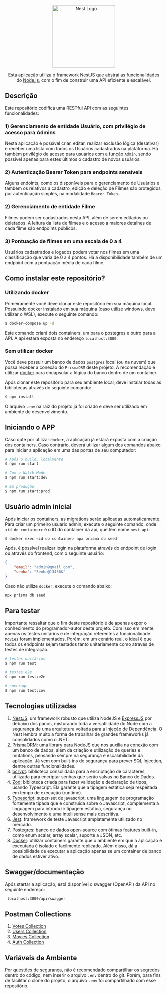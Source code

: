 <p align="center">
  <a href="http://nestjs.com/" target="blank"><img src="https://nestjs.com/img/logo-small.svg" width="200" alt="Nest Logo" /></a>
</p>

[circleci-image]: https://img.shields.io/circleci/build/github/nestjs/nest/master?token=abc123def456
[circleci-url]: https://circleci.com/gh/nestjs/nest

  <p align="center">Esta aplicação utiliza o framework NestJS que abstrai as funcionalidades do <a href="http://nodejs.org" target="_blank">Node.js</a>, com o fim de construir uma API eficiente e escalável.</p>
    <p align="center">
    
## Descrição
Este repositório codifica uma RESTful API com as seguintes funcionalidades:
### 1) Gerenciamento de entidade Usuário, com privilégio de acesso para Admins
Nesta aplicação é possível criar, editar, realizar exclusão lógica (desativar) e receber uma lista com todos os Usuários cadastrados na plataforma. Há também privilégio de acesso para usuários com a função `Admin`, sendo possível apenas para estes últimos o cadastro de novos usuários.
### 2) Autenticação Bearer Token para endpoints sensíveis
Alguns endoints, como os disponíveis para o gerenciamento de Usuários e também os relativos a cadastro, edição e deleção de Filmes são protegidos por autenticação simples, na modalidade `Bearer Token`.
### 2) Gerenciamento de entidade Filme
Filmes podem ser cadastrados nesta API, além de serem editados ou deletados. A leitura da lista de filmes e o acesso a maiores detalhes de cada filme são endpoints públicos.
### 3) Pontuação de filmes em uma escala de 0 a 4
Usuários cadastrados e logados podem votar nos filmes em uma classificação que varia de 0 a 4 pontos. Há a disponibilidade também de um endpoint com a pontuação média de cada filme.

## Como instalar este repositório?
### Utilizando docker
Primeiramente você deve clonar este repositório em sua máquina local. Possuindo docker instalado em sua máquina (caso utilize windows, deve utilizar o WSL), execute o seguinte comando:
```bash
$ docker-compose up -d
```
Este comando criará dois containers: um para o postegres e outro para a API. A api estará exposta no endereço `localhost:3000`.

### Sem utilizar docker

Você deve possuir um banco de dados `postgres` local (ou na nuvem) que possa receber a conexão do `PrismaORM` deste projeto. A recomendação é utilizar [docker](https://hub.docker.com/_/postgres) para encapsular a lógica do banco dentro de um container.

Após clonar este repositório para seu ambiente local, deve instalar todas as bibliotecas através do seguinte comando:
```bash
$ npm install
```
O arquivo `.env` na raiz do projeto já foi criado e deve ser utilizado em ambiente de desenvolvimento.

## Iniciando o APP
Caso opte por utilizar `docker`, a aplicação já estará exposta com a criação dos containers. Caso contrário, deverá utilizar algum dos comandos abaixo para iniciar a aplicação em uma das portas de seu computador:
```bash
# Após o build, localmente
$ npm run start

# Com o Watch Mode
$ npm run start:dev

# Em produção
$ npm run start:prod
```

## Usuário admin inicial
Após iniciar os containers, as migrations serão aplicadas automaticamente. Para criar um primeiro usuário admin, execute o seguinte comando, onde `<id do container>` é o ID do container da api, que tem nome `nest-api`:
```bash
$ docker exec <id do container> npx prisma db seed
```
Após, é possível realizar login na plataforma através do endpoint de login ou através do frontend, com o seguinte usuário:
```JSON
{
	"email": "admin@gmail.com",
	"senha": "Senha@13456&"
}
```
Caso não utilize `docker`, execute o comando abaixo:
```bash
npx prisma db seed
```
## Para testar
Importante ressaltar que o fim deste repositório é de apenas expor o conhecimento do programador-autor deste projeto. Com isso em mente, apenas os testes unitários e de integração referentes à funcionalidade `Movies` foram implementados. Porém, em um cenário real, o ideal é que todos os endpoints sejam testados tanto unitariamente como através de testes de integração.
```bash
# testes unitários
$ npm run test

# testes e2e
$ npm run test:e2e

# coverage
$ npm run test:cov
```

## Tecnologias utilizadas

 1. [NestJS](https://nestjs.com/): um framework robusto que utiliza NodeJS e [ExpressJS](https://expressjs.com/pt-br/) por debaixo dos panos, misturando toda a versatilidade do Node com a segurança de uma arquitetura voltada para a [Injeção de Dependência](https://en.wikipedia.org/wiki/Dependency_injection). O Nest lembra muito a forma de trabalhar de grandes frameworks já consolidados como o .NET.
 2. [PrismaORM](https://www.prisma.io/): uma library para NodeJS que nos auxilia na conexão com um banco de dados, além da criação e utilização de queries e mutations, pensando sempre na segurança e escalabilidade da aplicação. Já vem com built-ins de segurança para prever SQL Injection, dentre outras funcionalidades.
 3. [bcrypt](https://www.npmjs.com/package/bcrypt): biblioteca consolidada para a encriptação de caracteres, utilizada para encriptar senhas que serão salvas no Banco de Dados.
 4. [Zod](https://zod.dev/): biblioteca criada para fazer validação e declaração de tipos, usando Typescript. Ela garante que a tipagem estática seja respeitada em tempo de execução (runtime).
 5. [Typescript](https://www.typescriptlang.org/): super-set de javascript, uma linguagem de programação fortemente tipada que é construída sobre o Javascript, complementa a linguagem para introduzir tipagem estática, segurança no desenvolvimento e uma intellisense mais descritiva.
 6. [Jest](https://jestjs.io/pt-BR/): framework de teste Javascript amplatamente utilizado no mercado.
 7. [Postegres](https://www.postgresql.org/): banco de dados open-source com ótimas features built-in, como enum scalar, array scalar, suporte a JSON, etc.
 8. [Docker](https://www.docker.com/): utilizar containers garante que o ambiente em que a aplicação é executada é isolado e facilmente replicado. Além disso, dá a possibilidade de executar a aplicação apenas se um container de banco de dados estiver ativo.

## Swagger/documentação
Após startar a aplicação, está disponível o swagger (OpenAPI) da API no seguinte endereço:
```bash
 localhost:3000/api/swagger
```

## Postman Collections
1. [Votes Collection](https://drive.google.com/file/d/1LY0rZNBRyUnvCMWpHVUdZGGoaphFbBJY/view?usp=drive_link)
2. [Users Collection](https://drive.google.com/file/d/1zx3VCiOTskBA-CwqTujxEQrUtJVU84vm/view?usp=drive_link)
3. [Movies Collection](https://drive.google.com/file/d/1RgCaF5AwNthhUe67BsAM6eQahyNoXBXd/view?usp=drive_link)
4. [Auth Collection](https://drive.google.com/file/d/1d60RsMYTIdKNdwxL1kznYeryj7nZbCrb/view?usp=drive_link)

## Variáveis de Ambiente
Por questões de segurança, não é recomendado compartilhar os segredos dentro do código, nem inserir o arquivo `.env` dentro do git. Porém, para fins de facilitar o clone do projeto, o arquivo `.env` foi compartilhado com esse repositório.
